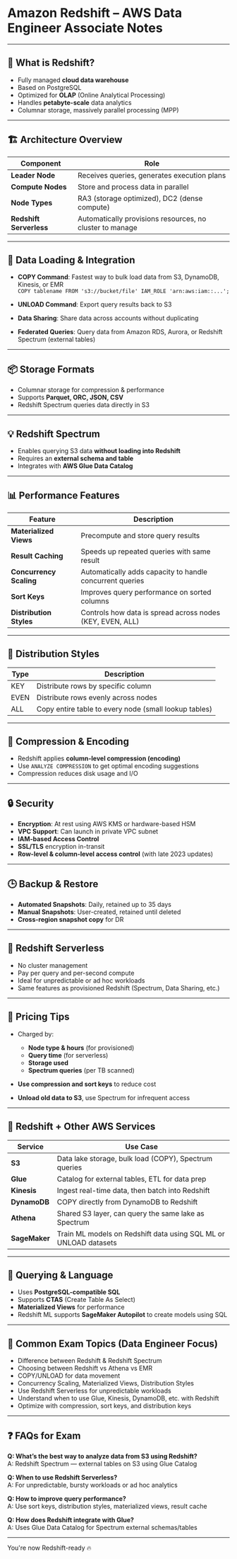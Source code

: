 # Amazon Redshift – AWS Data Engineer Associate Notes

---

## 🧠 What is Redshift?

- Fully managed **cloud data warehouse**  
- Based on PostgreSQL  
- Optimized for **OLAP** (Online Analytical Processing)  
- Handles **petabyte-scale** data analytics  
- Columnar storage, massively parallel processing (MPP)  

---

## 🏗️ Architecture Overview

| Component           | Role                                                      |
|---------------------|-----------------------------------------------------------|
| **Leader Node**     | Receives queries, generates execution plans               |
| **Compute Nodes**   | Store and process data in parallel                        |
| **Node Types**      | RA3 (storage optimized), DC2 (dense compute)              |
| **Redshift Serverless** | Automatically provisions resources, no cluster to manage |

---

## 🧩 Data Loading & Integration

- **COPY Command**: Fastest way to bulk load data from S3, DynamoDB, Kinesis, or EMR  
  `COPY tablename FROM 's3://bucket/file' IAM_ROLE 'arn:aws:iam::...';`

- **UNLOAD Command**: Export query results back to S3  
- **Data Sharing**: Share data across accounts without duplicating  
- **Federated Queries**: Query data from Amazon RDS, Aurora, or Redshift Spectrum (external tables)

---

## 📦 Storage Formats

- Columnar storage for compression & performance  
- Supports **Parquet, ORC, JSON, CSV**  
- Redshift Spectrum queries data directly in S3  

---

## 💡 Redshift Spectrum

- Enables querying S3 data **without loading into Redshift**  
- Requires an **external schema and table**  
- Integrates with **AWS Glue Data Catalog**  

---

## 📊 Performance Features

| Feature                 | Description                                                    |
|--------------------------|----------------------------------------------------------------|
| **Materialized Views**   | Precompute and store query results                            |
| **Result Caching**       | Speeds up repeated queries with same result                   |
| **Concurrency Scaling**  | Automatically adds capacity to handle concurrent queries      |
| **Sort Keys**            | Improves query performance on sorted columns                  |
| **Distribution Styles**  | Controls how data is spread across nodes (KEY, EVEN, ALL)     |

---

## 🧠 Distribution Styles

| Type    | Description                                               |
|---------|-----------------------------------------------------------|
| KEY     | Distribute rows by specific column                        |
| EVEN    | Distribute rows evenly across nodes                       |
| ALL     | Copy entire table to every node (small lookup tables)     |

---

## 🧱 Compression & Encoding

- Redshift applies **column-level compression (encoding)**  
- Use `ANALYZE COMPRESSION` to get optimal encoding suggestions  
- Compression reduces disk usage and I/O  

---

## 🔒 Security

- **Encryption**: At rest using AWS KMS or hardware-based HSM  
- **VPC Support**: Can launch in private VPC subnet  
- **IAM-based Access Control**  
- **SSL/TLS** encryption in-transit  
- **Row-level & column-level access control** (with late 2023 updates)

---

## 🕒 Backup & Restore

- **Automated Snapshots**: Daily, retained up to 35 days  
- **Manual Snapshots**: User-created, retained until deleted  
- **Cross-region snapshot copy** for DR  

---

## 🧠 Redshift Serverless

- No cluster management  
- Pay per query and per-second compute  
- Ideal for unpredictable or ad hoc workloads  
- Same features as provisioned Redshift (Spectrum, Data Sharing, etc.)

---

## 💸 Pricing Tips

- Charged by:
  - **Node type & hours** (for provisioned)
  - **Query time** (for serverless)
  - **Storage used**
  - **Spectrum queries** (per TB scanned)

- **Use compression and sort keys** to reduce cost  
- **Unload old data to S3**, use Spectrum for infrequent access  

---

## 🧩 Redshift + Other AWS Services

| Service       | Use Case                                                                 |
|---------------|--------------------------------------------------------------------------|
| **S3**        | Data lake storage, bulk load (COPY), Spectrum queries                    |
| **Glue**      | Catalog for external tables, ETL for data prep                           |
| **Kinesis**   | Ingest real-time data, then batch into Redshift                          |
| **DynamoDB**  | COPY directly from DynamoDB to Redshift                                  |
| **Athena**    | Shared S3 layer, can query the same lake as Spectrum                     |
| **SageMaker** | Train ML models on Redshift data using SQL ML or UNLOAD datasets         |

---

## 🧪 Querying & Language

- Uses **PostgreSQL-compatible SQL**  
- Supports **CTAS** (Create Table As Select)  
- **Materialized Views** for performance  
- Redshift ML supports **SageMaker Autopilot** to create models using SQL  

---

## 🧠 Common Exam Topics (Data Engineer Focus)

- Difference between Redshift & Redshift Spectrum  
- Choosing between Redshift vs Athena vs EMR  
- COPY/UNLOAD for data movement  
- Concurrency Scaling, Materialized Views, Distribution Styles  
- Use Redshift Serverless for unpredictable workloads  
- Understand when to use Glue, Kinesis, DynamoDB, etc. with Redshift  
- Optimize with compression, sort keys, and distribution keys  

---

## ❓ FAQs for Exam

**Q: What’s the best way to analyze data from S3 using Redshift?**  
A: Redshift Spectrum — external tables on S3 using Glue Catalog  

**Q: When to use Redshift Serverless?**  
A: For unpredictable, bursty workloads or ad hoc analytics  

**Q: How to improve query performance?**  
A: Use sort keys, distribution styles, materialized views, result cache  

**Q: How does Redshift integrate with Glue?**  
A: Uses Glue Data Catalog for Spectrum external schemas/tables  

---

You're now Redshift-ready 🔥  
